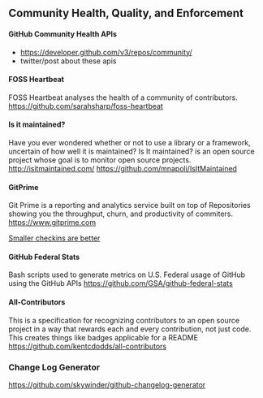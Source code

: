 
## Community Health, Quality, and Enforcement
#### GitHub Community Health APIs
- https://developer.github.com/v3/repos/community/
- twitter/post about these apis

#### FOSS Heartbeat
FOSS Heartbeat analyses the health of a community of contributors.
https://github.com/sarahsharp/foss-heartbeat

#### Is it maintained?
Have you ever wondered whether or not to use a library or a framework, uncertain of how well it is maintained? Is It maintained? is an open source project whose goal is to monitor open source projects.
http://isitmaintained.com/
https://github.com/mnapoli/IsItMaintained

#### GitPrime
Git Prime is a reporting and analytics service built on top of Repositories showing you the throughput, churn, and productivity of commiters.
https://www.gitprime.com

[Smaller checkins are better](https://blog.gitprime.com/check-in-frequency-and-codebase-impact-the-surprising-correlation/)

#### GitHub Federal Stats
Bash scripts used to generate metrics on U.S. Federal usage of GitHub using the GitHub APIs
https://github.com/GSA/github-federal-stats

#### All-Contributors
This is a specification for recognizing contributors to an open source project in a way that rewards each and every contribution, not just code. This creates things like badges applicable for a README
https://github.com/kentcdodds/all-contributors

### Change Log Generator
https://github.com/skywinder/github-changelog-generator
